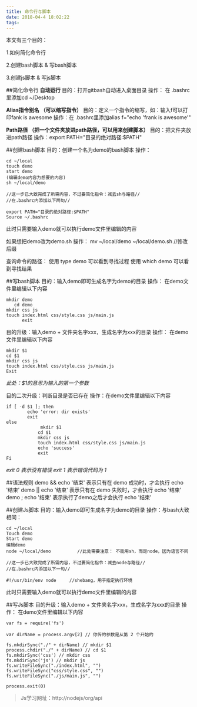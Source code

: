 ```yaml
---
title: 命令行与脚本
date: 2018-04-4 18:02:22
tags:
---
```

本文有三个目的：

1.如何简化命令行

2.创建bash脚本 & 写bash脚本

3.创建js脚本 & 写js脚本

##简化命令行
**自动运行**
目的：打开gitbash自动进入桌面目录
操作： 在 .bashrc里添加cd  ~/Desktop

**Alias指令别名 （可以缩写指令）**
目的：定义一个指令的缩写，如：输入f可以打印fank is awesome
操作：在 .bashrc里添加alias f="echo 'frank is awesome'"

**Path路径 （把一个文件夹放进path路径，可以用来创建脚本）**
目的：把文件夹放进path路径
操作：export PATH="目录的绝对路径:$PATH"

##创建bash脚本
目的：创建一个名为demo的bash脚本
操作：
```
cd ~/local
touch demo
start demo
(编辑demo内容为想要的内容)
sh ~/local/demo  

//这一步已大致完成了所需内容，不过要简化指令：减去sh与路径//
//在.bashrc内添加以下两句//

export PATH="目录的绝对路径:$PATH" 
Source ~/.bashrc
```  
此时只需要输入demo就可以执行demo文件里编辑的内容



如果想把demo改为demo.sh
操作： 
mv ~/local/demo  ~/local/demo.sh  //修改后缀


查询命令的路径：
      使用 type demo 可以看到寻找过程
      使用 which demo 可以看到寻找结果





##写bash脚本
目的：输入demo即可生成名字为demo的目录 
操作： 在demo文件里编辑以下内容
```
mkdir demo
   cd demo
mkdir css js
touch index.html css/style.css js/main.js
      exit
```

目的升级：输入demo + 文件夹名字xxx，生成名字为xxx的目录
操作： 在demo文件里编辑以下内容
```
mkdir $1
cd $1
mkdir css js
touch index.html css/style.css js/main.js
Exit
```
*此处：$1的意思为输入的第一个参数*





目的二次升级：判断目录是否已存在
操作：在demo文件里编辑以下内容
```
if [ -d $1 ]; then
 		echo 'error: dir exists'
 		exit
else
			 mkdir $1
 			cd $1
 			mkdir css js
 			touch index.html css/style.css js/main.js
 			echo 'success'
 			exit
Fi
```
*exit 0 表示没有错误*
*exit 1 表示错误代码为 1*





##语法规则
demo && echo '结束' 表示只有在 demo 成功时，才会执行 echo '结束'
demo || echo '结束' 表示只有在 demo 失败时，才会执行 echo '结束'
demo ; echo '结束' 表示执行了demo之后才会执行 echo '结束'

##创建Js脚本
目的：输入demo即可生成名字为demo的目录
操作：与bash大致相同：
```
cd ~/local
Touch demo
Start demo
编辑demo
node ~/local/demo          //此处需要注意： 不能用sh，而是node，因为语言不同

//这一步已大致完成了所需内容，不过要简化指令：减去node与路径//
//在.bashrc内添加以下一句//

#!/usr/bin/env node     //shebang，用于指定执行环境
```
此时只需要输入demo就可以执行demo文件里编辑的内容


##写Js脚本
目的升级：输入demo + 文件夹名字xxx，生成名字为xxx的目录
操作： 在demo文件里编辑以下内容
```
var fs = require('fs')

var dirName = process.argv[2] // 你传的参数是从第 2 个开始的

fs.mkdirSync("./" + dirName) // mkdir $1
process.chdir("./" + dirName) // cd $1
fs.mkdirSync('css') // mkdir css
fs.mkdirSync('js') // mkdir js
fs.writeFileSync("./index.html", "")
fs.writeFileSync("css/style.css", "")
fs.writeFileSync("./js/main.js", "")

process.exit(0)
```

>Js学习网址：http://nodejs/org/api
